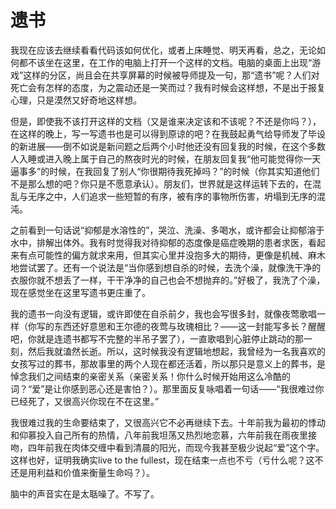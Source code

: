 # 遗书

我现在应该去继续看看代码该如何优化，或者上床睡觉、明天再看，总之，无论如何都不该坐在这里，在工作的电脑上打开一个这样的文档。电脑的桌面上出现“游戏”这样的分区，尚且会在共享屏幕的时候被导师提及一句，那“遗书”呢？人们对死亡会有怎样的态度，为之震动还是一笑而过？我有时候会这样想，不是出于报复心理，只是漠然又好奇地这样想。

但是，即使我不该打开这样的文档（又是谁来决定该和不该呢？不还是你吗？），在这样的晚上，写一写遗书也是可以得到原谅的吧？在我鼓起勇气给导师发了毕设的新进展——倒不如说是新问题之后两个小时他还没有回复我的时候，在这个多数人入睡或进入晚上属于自己的熬夜时光的时候，在朋友回复我“他可能觉得你一天逼事多”的时候，在我回复了别人“你很期待我死掉吗？”的时候（你其实知道他们不是那么想的吧？你只是不愿意承认）。朋友们，世界就是这样运转下去的，在混乱与无序之中，人们追求一些短暂的有序，被有序的事物所伤害，坍塌到无序的混沌。

之前看到一句话说“抑郁是水溶性的”，哭泣、洗澡、多喝水，或许都会让抑郁溶于水中，排解出体外。我有时觉得我对待抑郁的态度像是癌症晚期的患者求医，看起来有点可能性的偏方就求来用，但其实心里并没抱多大的期待，更像是机械、麻木地尝试罢了。还有一个说法是“当你感到想自杀的时候，去洗个澡，就像洗干净的衣服你就不想丢了一样，干干净净的自己也会不想抛弃的。”好极了，我洗了个澡，现在感觉坐在这里写遗书更庄重了。

我的遗书一向没有逻辑，或许即使在自杀前夕，我也会写很多封，就像夜莺歌唱一样（你写的东西还好意思和王尔德的夜莺与玫瑰相比？——这一封能写多长？醒醒吧，你就是连遗书都写不完整的半吊子罢了），一直歌唱到心脏停止跳动的那一刻，然后我就溘然长逝。所以，这时候我没有逻辑地想起，我曾经为一名我喜欢的女孩写过的葬书，那故事里的两个人现在都还活着，所以那只是意义上的葬书，是悼念我们之间结束的亲密关系（亲密关系！你什么时候开始用这么冷酷的词？“爱”是让你感到恶心还是害怕？）。那里面反复咏唱着一句话——“我很难过你已经死了，又很高兴你现在不在这里。”

我很难过我的生命要结束了，又很高兴它不必再继续下去。十年前我为最初的悸动和仰慕投入自己所有的热情，八年前我坦荡又热烈地恋慕，六年前我在雨夜里接吻，四年前我在肉体交缠中看到清晨的阳光，而现今我甚至极少说起“爱”这个字。这样也好，证明我确实live to the fullest，现在结束一点也不亏（亏什么呢？这不还是用利益和价值来衡量生命吗？）。

脑中的声音实在是太聒噪了。不写了。